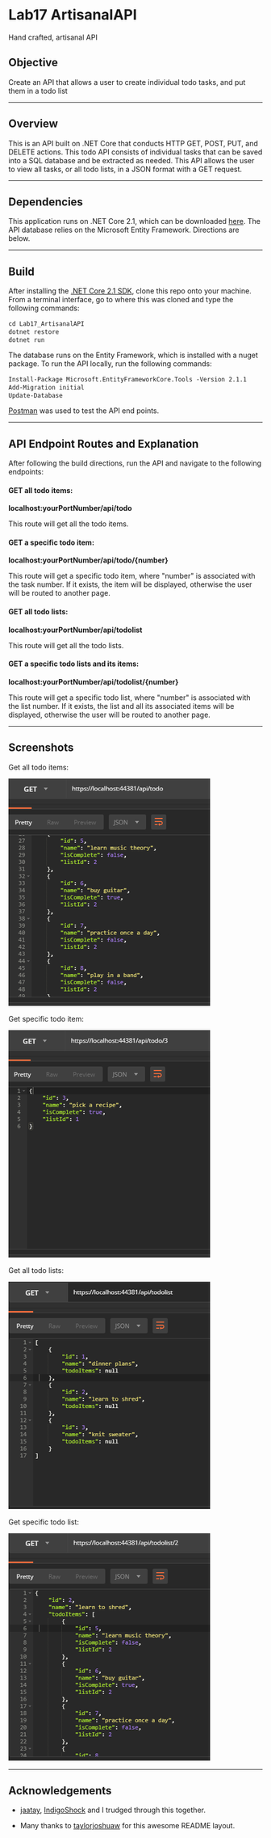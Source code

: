 # Lab17 ArtisanalAPI
Hand crafted, artisanal API

## Objective
Create an API that allows a user to create individual todo tasks,
and put them in a todo list

---
## Overview
This is an API built on .NET Core that conducts HTTP GET,
POST, PUT, and DELETE actions.  This todo API consists of 
individual tasks that can be saved into a SQL database and 
be extracted as needed.  This API allows the user to view all
tasks, or all todo lists, in a JSON format with a GET request.

---
## Dependencies
This application runs on .NET Core 2.1, which can be downloaded [here](https://www.microsoft.com/net/download/macos).
The API database relies on the Microsoft Entity Framework. 
Directions are below.

---
## Build
After installing the [.NET Core 2.1 SDK](https://www.microsoft.com/net/download/macos), clone this repo onto your machine. From a terminal interface, go to where this was cloned and type the following commands:

```
cd Lab17_ArtisanalAPI
dotnet restore
dotnet run
```

The database runs on the Entity Framework, which is installed
with a nuget package.  To run the API locally, run the following 
commands:

```
Install-Package Microsoft.EntityFrameworkCore.Tools -Version 2.1.1
Add-Migration initial
Update-Database
```

[Postman](https://www.getpostman.com/) was used to test the 
API end points.

---
## API Endpoint Routes and Explanation
After following the build directions, run the API and navigate 
to the following endpoints:

#### GET all todo items:

**localhost:yourPortNumber/api/todo**

This route will get all the todo items.

#### GET a specific todo item:

**localhost:yourPortNumber/api/todo/{number}**

This route will get a specific todo item, where "number" is 
associated with the task number.  If it exists, the item will 
be displayed, otherwise the user will be routed to another page.

#### GET all todo lists:

**localhost:yourPortNumber/api/todolist**

This route will get all the todo lists.

#### GET a specific todo lists and its items:

**localhost:yourPortNumber/api/todolist/{number}**

This route will get a specific todo list, where "number" is 
associated with the list number.  If it exists, the list and 
all its associated items will be displayed, 
otherwise the user will be routed to another page.

---
## Screenshots
Get all todo items:

![all todo items](/assets/getAllItems.png)

Get specific todo item:

![specific todo item](/assets/getSpecificItem.png)

Get all todo lists:

![all todo lists](/assets/getAllLists.png)

Get specific todo list:

![specific todo list](/assets/getSpecificList.png)


---
## Acknowledgements
- [jaatay](https://github.com/jaatay), [IndigoShock](https://github.com/IndigoShock)
and I trudged through this together.

- Many thanks to [taylorjoshuaw](https://github.com/taylorjoshuaw) 
for this awesome README layout.